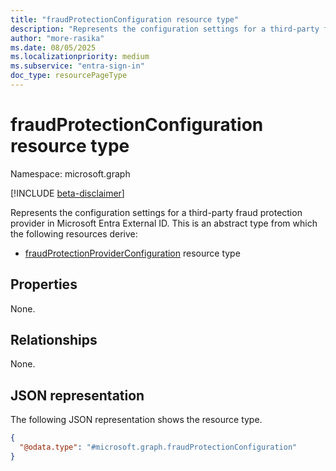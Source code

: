 ```yaml
---
title: "fraudProtectionConfiguration resource type"
description: "Represents the configuration settings for a third-party fraud protection provider in Microsoft Entra External ID."
author: "more-rasika"
ms.date: 08/05/2025
ms.localizationpriority: medium
ms.subservice: "entra-sign-in"
doc_type: resourcePageType
---
```


# fraudProtectionConfiguration resource type

Namespace: microsoft.graph

[!INCLUDE [beta-disclaimer](../../includes/beta-disclaimer.md)]

Represents the configuration settings for a third-party fraud protection provider in Microsoft Entra External ID.
This is an abstract type from which the following resources derive:

- [fraudProtectionProviderConfiguration](../resources/fraudProtectionProviderConfiguration.md) resource type

## Properties
None.

## Relationships
None.

## JSON representation
The following JSON representation shows the resource type.
<!-- {
  "blockType": "resource",
  "@odata.type": "microsoft.graph.fraudProtectionConfiguration"
}
-->
``` json
{
  "@odata.type": "#microsoft.graph.fraudProtectionConfiguration"
}
```

